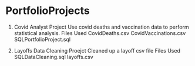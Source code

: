 # PortfolioProjects
1. Covid Analyst Project
Use covid deaths and vaccination data to perform statistical analysis.
Files Used
CovidDeaths.csv
CovidVaccinations.csv
SQLPortfolioProject.sql

2. Layoffs Data Cleaning Proejct
Cleaned up a layoff csv file
Files Used
SQLDataCleaning.sql
layoffs.csv
